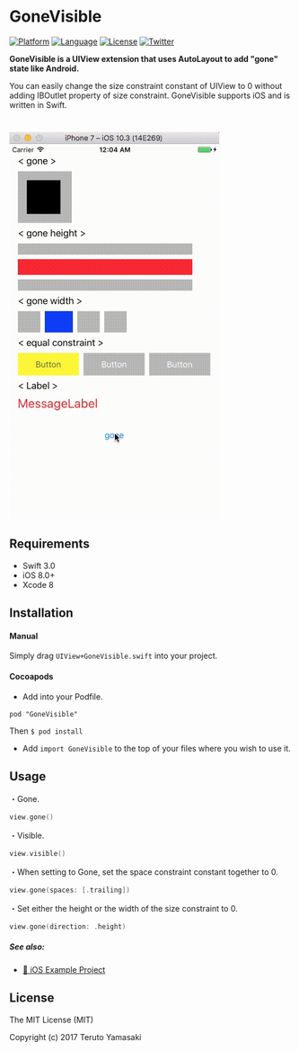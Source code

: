 # GoneVisible

[![Platform](http://img.shields.io/badge/platform-ios-blue.svg?style=flat
)](https://developer.apple.com/iphone/index.action)
[![Language](http://img.shields.io/badge/language-swift-brightgreen.svg?style=flat
)](https://developer.apple.com/swift)
[![License](http://img.shields.io/badge/license-MIT-lightgrey.svg?style=flat
)](http://mit-license.org)
[![Twitter](https://img.shields.io/badge/twitter-@snoozelag-blue.svg?style=flat)](http://twitter.com/snoozelag)

**GoneVisible is a UIView extension that uses AutoLayout to add "gone" state like Android.**  

You can easily change the size constraint constant of UIView to 0 without adding IBOutlet property of size constraint. GoneVisible supports iOS and is written in Swift.  
　  
　  
![](demo.gif)

## Requirements ##
* Swift 3.0
* iOS 8.0+
* Xcode 8

## Installation ##
#### Manual ####
Simply drag `UIView+GoneVisible.swift` into your project.

#### Cocoapods ####
- Add into your Podfile.

```:Podfile
pod "GoneVisible"
```

Then `$ pod install`
- Add `import GoneVisible` to the top of your files where you wish to use it.

## Usage ##

・Gone.
```swift
view.gone()
```

・Visible.
```swift
view.visible()
```

・When setting to Gone, set the space constraint constant together to 0.
```swift
view.gone(spaces: [.trailing])
```

・Set either the height or the width of the size constraint to 0.
```swift
view.gone(direction: .height)
```

##### See also:  
- [:link: iOS Example Project](https://github.com/terutoyamasaki/GoneVisible/tree/master/Example/GoneVisibleExample)

## License ##

The MIT License (MIT)

Copyright (c) 2017 Teruto Yamasaki
